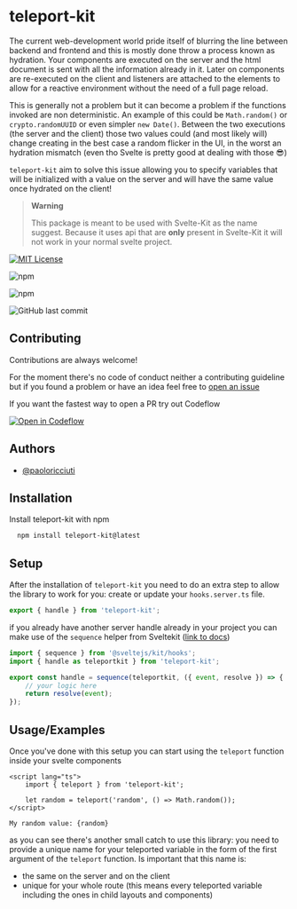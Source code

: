 # teleport-kit

The current web-development world pride itself of blurring the line between backend and frontend and this is mostly done throw a process known as hydration. Your components are executed on the server and the html document is sent with all the information already in it. Later on components are re-executed on the client and listeners are attached to the elements to allow for a reactive environment without the need of a full page reload.

This is generally not a problem but it can become a problem if the functions invoked are non deterministic. An example of this could be `Math.random()` or `crypto.randomUUID` or even simpler `new Date()`. Between the two executions (the server and the client) those two values could (and most likely will) change creating in the best case a random flicker in the UI, in the worst an hydration mismatch (even tho Svelte is pretty good at dealing with those 😎)

`teleport-kit` aim to solve this issue allowing you to specify variables that will be initialized with a value on the server and will have the same value once hydrated on the client!

> **Warning**
>
> This package is meant to be used with Svelte-Kit as the name suggest. Because it uses api that are **only** present in Svelte-Kit it will not work in your normal svelte project.

[![MIT License](https://img.shields.io/badge/License-MIT-green.svg)](https://choosealicense.com/licenses/mit/)

![npm](https://img.shields.io/npm/v/teleport-kit)

![npm](https://img.shields.io/npm/dt/teleport-kit)

![GitHub last commit](https://img.shields.io/github/last-commit/paoloricciuti/teleport-kit)

## Contributing

Contributions are always welcome!

For the moment there's no code of conduct neither a contributing guideline but if you found a problem or have an idea feel free to [open an issue](https://github.com/paoloricciuti/teleport-kit/issues/new)

If you want the fastest way to open a PR try out Codeflow

[![Open in Codeflow](https://developer.stackblitz.com/img/open_in_codeflow.svg)](https://pr.new/paoloricciuti/teleport-kit/)

## Authors

- [@paoloricciuti](https://www.github.com/paoloricciuti)

## Installation

Install teleport-kit with npm

```bash
  npm install teleport-kit@latest
```

## Setup

After the installation of `teleport-kit` you need to do an extra step to allow the library to work for you: create or update your `hooks.server.ts` file.

```ts
export { handle } from 'teleport-kit';
```

if you already have another server handle already in your project you can make use of the `sequence` helper from Sveltekit ([link to docs](https://kit.svelte.dev/docs/modules#sveltejs-kit-hooks-sequence))

```ts
import { sequence } from '@sveltejs/kit/hooks';
import { handle as teleportkit } from 'teleport-kit';

export const handle = sequence(teleportkit, ({ event, resolve }) => {
	// your logic here
	return resolve(event);
});
```

## Usage/Examples

Once you've done with this setup you can start using the `teleport` function inside your svelte components

```svelte
<script lang="ts">
	import { teleport } from 'teleport-kit';

	let random = teleport('random', () => Math.random());
</script>

My random value: {random}
```

as you can see there's another small catch to use this library: you need to provide a unique name for your teleported variable in the form of the first argument of the `teleport` function. Is important that this name is:

- the same on the server and on the client
- unique for your whole route (this means every teleported variable including the ones in child layouts and components)

